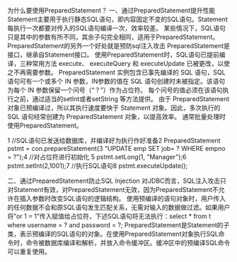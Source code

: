 为什么要使用PreparedStatement？
一、通过PreparedStatement提升性能
     Statement主要用于执行静态SQL语句，即内容固定不变的SQL语句。Statement每执行一次都要对传入的SQL语句编译一次，效率较差。
     某些情况下，SQL语句只是其中的参数有所不同，其余子句完全相同，适用于PreparedStatement。
PreparedStatement的另外一个好处就是预防sql注入攻击
     PreparedStatement是接口，继承自Statement接口。
    使用PreparedStatement时，SQL语句已提前编译，三种常用方法 execute、 executeQuery 和 executeUpdate 已被更改，以使之不再需要参数。
     PreparedStatement 实例包含已事先编译的 SQL 语句，SQL 语句可有一个或多个 IN 参数，IN参数的值在 SQL 语句创建时未被指定。该语句为每个 IN 参数保留一个问号（“？”）作为占位符。
     每个问号的值必须在该语句执行之前，通过适当的setInt或者setString 等方法提供。
     由于 PreparedStatement 对象已预编译过，所以其执行速度要快于 Statement 对象。因此，多次执行的 SQL 语句经常创建为 PreparedStatement 对象，以提高效率。
通常批量处理时使用PreparedStatement。
  
 
1 //SQL语句已发送给数据库，并编译好为执行作好准备2 PreparedStatement pstmt = con.prepareStatement(3          "UPDATE  emp   SET job= ? WHERE empno = ?");4 //对占位符进行初始化 5 pstmt.setLong(1, "Manager");6 pstmt.setInt(2,1001);7 //执行SQL语句8 pstmt.executeUpdate();


二、通过PreparedStatement防止SQL Injection
      对JDBC而言，SQL注入攻击只对Statement有效，对PreparedStatement无效，因为PreparedStatement不允许在插入参数时改变SQL语句的逻辑结构。
      使用预编译的语句对象时，用户传入的任何数据不会和原SQL语句发生匹配关系，无需对输入的数据做过滤。如果用户将”or 1 = 1”传入赋值给占位符，下述SQL语句将无法执行：select * from t where username = ? and password = ?;
      PreparedStatement是Statement的子类，表示预编译的SQL语句的对象。在使用PreparedStatement对象执行SQL命令时，命令被数据库编译和解析，并放入命令缓冲区。缓冲区中的预编译SQL命令可以重复使用。
